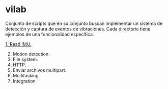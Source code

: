 # vilab
Conjunto de scripts que en su conjunto buscan implementar un sistema de detección y captura de eventos de vibraciones. Cada directorio tiene ejemplos de una funcionalidad específica.

[1. Read IMU.](/Read%20IMU/)

2. Motion detection.
3. File system.
4. HTTP.
5. Enviar archivos multipart.
6. Multitasking
7. Integration 
 
